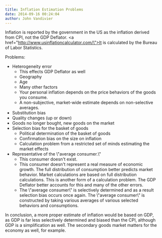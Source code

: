 ```yaml
---
title: Inflation Estimation Problems
date: 2014-09-16 00:24:04
author: John Vandivier
---
```




Inflation is reported by the government in the US as the inflation derived from CPI, not the GDP Deflator. <a href=\"http://www.usinflationcalculator.com/\">It is calculated by the Bureau of Labor Statistics</a>.

Problems:
<ul>
	<li>Heterogeneity error
<ul>
	<li>This effects GDP Deflator as well</li>
	<li>Geography</li>
	<li>Age</li>
	<li>Many other factors</li>
	<li>Your personal inflation depends on the price behaviors of the goods you consume.</li>
	<li>A non-subjective, market-wide estimate depends on non-selective averages.</li>
</ul>
</li>
	<li>Substitution bias</li>
	<li>Quality changes (up or down)</li>
	<li>Goods no longer bought, new goods on the market</li>
	<li>Selection bias for the basket of goods
<ul>
	<li>Political determination of the basket of goods</li>
	<li>Confirmation bias on the size on inflation</li>
	<li>Calculation problem from a restricted set of minds estimating the market effects</li>
</ul>
</li>
	<li>Representative of the \"average consumer.\"
<ul>
	<li>This consumer doesn't exist.</li>
	<li>This consumer doesn't represent a real measure of economic growth. The full distribution of consumption better predicts market behavior. Market calculations are based on full distribution calculations. This is another form of a calculation problem. The GDP Deflator better accounts for this and many of the other errors.</li>
	<li>The \"average consumer\" is selectively determined and as a result selection bias occurs once again. The \"average consumer\" is constructed by taking various averages of various selected behaviors and consumptions.</li>
</ul>
</li>
</ul>
In conclusion, a more proper estimate of inflation would be based on GDP, as GDP is far less selectively determined and biased than the CPI, although GDP is a simplification as well. The secondary goods market matters for the economy as well, for example.